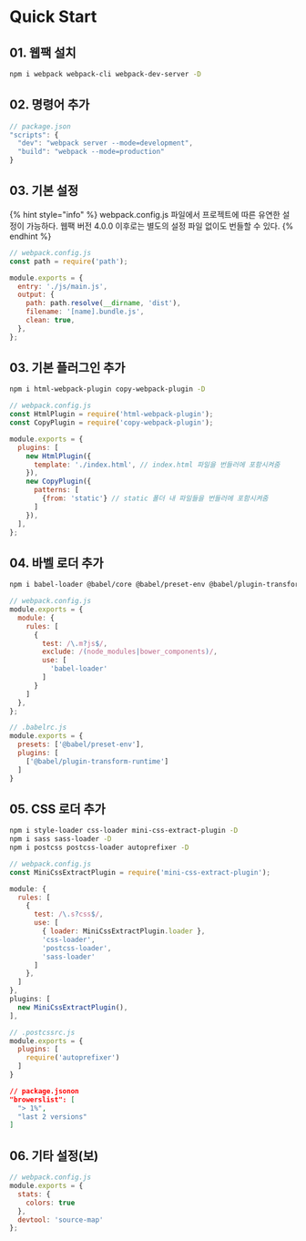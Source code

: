 # Quick Start

## 01. 웹팩 설치

```bash
npm i webpack webpack-cli webpack-dev-server -D
```

## 02. 명령어 추가

```javascript
// package.json
"scripts": {
  "dev": "webpack server --mode=development",
  "build": "webpack --mode=production"
}
```

## 03. 기본 설정

{% hint style="info" %}
webpack.config.js 파일에서 프로젝트에 따른 유연한 설정이 가능하다. 웹팩 버전 4.0.0 이후로는 별도의 설정 파일 없이도 번들할 수 있다.&#x20;
{% endhint %}

```javascript
// webpack.config.js
const path = require('path');

module.exports = {
  entry: './js/main.js',
  output: {
    path: path.resolve(__dirname, 'dist'),
    filename: '[name].bundle.js', 
    clean: true,
  },
};
```

## 03. 기본 플러그인 추가

```bash
npm i html-webpack-plugin copy-webpack-plugin -D
```

```javascript
// webpack.config.js
const HtmlPlugin = require('html-webpack-plugin');
const CopyPlugin = require('copy-webpack-plugin');

module.exports = {
  plugins: [
    new HtmlPlugin({
      template: './index.html', // index.html 파일을 번들러에 포함시켜줌
    }),
    new CopyPlugin({
      patterns: [
        {from: 'static'} // static 폴더 내 파일들을 번들러에 포함시켜줌
      ]
    }),
  ],
};
```

## 04. 바벨 로더 추가

```bash
npm i babel-loader @babel/core @babel/preset-env @babel/plugin-transform-runtime -D
```

```javascript
// webpack.config.js
module.exports = {
  module: {
    rules: [
      {
        test: /\.m?js$/,
        exclude: /(node_modules|bower_components)/,
        use: [
          'babel-loader'
        ]
      }
    ]
  },
};
```

```javascript
// .babelrc.js
module.exports = {
  presets: ['@babel/preset-env'],
  plugins: [
    ['@babel/plugin-transform-runtime']
  ]
}
```

## 05. CSS 로더 추가

```bash
npm i style-loader css-loader mini-css-extract-plugin -D
npm i sass sass-loader -D
npm i postcss postcss-loader autoprefixer -D
```

```javascript
// webpack.config.js
const MiniCssExtractPlugin = require('mini-css-extract-plugin');

module: {
  rules: [
    {
      test: /\.s?css$/,
      use: [
        { loader: MiniCssExtractPlugin.loader },
        'css-loader',
        'postcss-loader',
        'sass-loader'
      ]
    },
  ]
},
plugins: [
  new MiniCssExtractPlugin(),
],
```

```javascript
// .postcssrc.js
module.exports = {
  plugins: [
    require('autoprefixer')
  ]
}
```

```json
// package.jsonon
"browerslist": [
  "> 1%",
  "last 2 versions"
]
```

## 06. 기타 설정(보)

```javascript
// webpack.config.js
module.exports = {
  stats: {
    colors: true
  },
  devtool: 'source-map'
}; 
```
